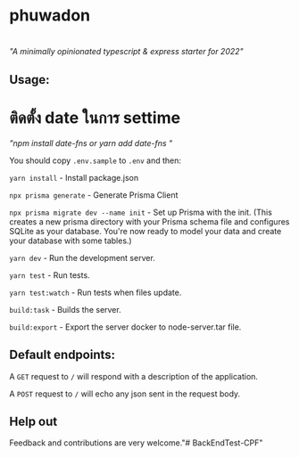 # phuwadon
# 
*"A minimally opinionated typescript & express starter for 2022"*

## Usage:

# ติดตั้ง date ในการ settime
*"npm install date-fns or yarn add date-fns "*

You should copy `.env.sample` to `.env` and then:

`yarn install` - Install package.json

`npx prisma generate` - Generate Prisma Client

`npx prisma migrate dev --name init` - Set up Prisma with the init. (This creates a new prisma directory with your Prisma schema file and configures SQLite as your database. You're now ready to model your data and create your database with some tables.)

`yarn dev` - Run the development server.

`yarn test` - Run tests.

`yarn test:watch` - Run tests when files update.

`build:task` - Builds the server.

`build:export` - Export the server docker to node-server.tar file.

## Default endpoints:

A `GET` request to `/` will respond with a description of the application.

A `POST` request to `/` will echo any json sent in the request body.

## Help out

Feedback and contributions are very welcome."# BackEndTest-CPF" 
